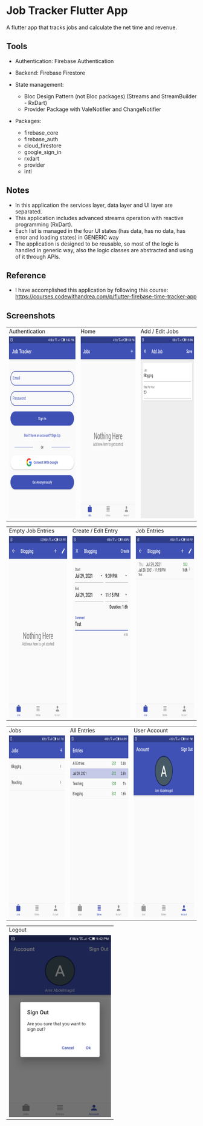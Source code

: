 # Job Tracker Flutter App

A flutter app that tracks jobs and calculate the net time and revenue.

## Tools
- Authentication: Firebase Authentication
- Backend: Firebase Firestore
- State management: 
   - Bloc Design Pattern (not Bloc packages) (Streams and StreamBuilder - RxDart)
   - Provider Package with ValeNotifier and ChangeNotifier
 
- Packages:
   - firebase_core
   - firebase_auth
   - cloud_firestore
   - google_sign_in
   - rxdart
   - provider
   - intl
 
## Notes
 - In this application the services layer, data layer and UI layer are separated.
 - This application includes advanced streams operation with reactive programming (RxDart).
 - Each list is managed in the four UI states (has data, has no data, has error and loading states) in GENERIC way
 - The application is designed to be reusable, so most of the logic is handled in generic way, also the logic classes are abstracted and using of it through APIs.

## Reference
 - I have accomplished this application by following this course: https://courses.codewithandrea.com/p/flutter-firebase-time-tracker-app

## Screenshots

<table>
  <tr>
    <td>Authentication</td>
     <td>Home</td>
     <td>Add / Edit Jobs</td>
  </tr>
  <tr>
    <td><img src="screenshots/1.png" width=270 height=480></td>
    <td><img src="screenshots/2.png" width=270 height=480></td>
    <td><img src="screenshots/3.png" width=270 height=480></td>
  </tr>
 </table>
      
<table>
  <tr>
    <td>Empty Job Entries</td>
     <td>Create / Edit Entry</td>
     <td>Job Entries</td>
  </tr>
  <tr>
    <td><img src="screenshots/4.png" width=270 height=480></td>
    <td><img src="screenshots/5.png" width=270 height=480></td>
    <td><img src="screenshots/6.png" width=270 height=480></td>
  </tr>
 </table>
 
 
 <table>
  <tr>
    <td>Jobs</td>
     <td>All Entries</td>
     <td>User Account</td>
  </tr>
  <tr>
    <td><img src="screenshots/7.png" width=270 height=480></td>
     <td><img src="screenshots/8.png" width=270 height=480></td>
     <td><img src="screenshots/9.png" width=270 height=480></td>
  </tr>
 </table>
 
 
 <table>
  <tr>
    <td>Logout</td>
  </tr>
  <tr>
    <td><img src="screenshots/10.png" width=270 height=480></td>
  </tr>
 </table>
